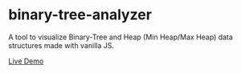 # binary-tree-analyzer

A tool to visualize Binary-Tree and Heap (Min Heap/Max Heap) data structures made with vanilla JS.

<p><a href=" https://binary-tree-analyzer-yash-gadres-projects.vercel.app/">Live Demo</a></p>
